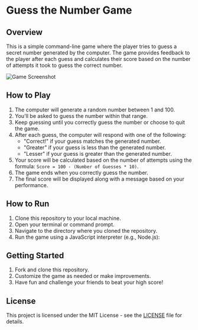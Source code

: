 # Guess the Number Game

## Overview
This is a simple command-line game where the player tries to guess a secret number generated by the computer. The game provides feedback to the player after each guess and calculates their score based on the number of attempts it took to guess the correct number.

![Game Screenshot](screenshot.png)

## How to Play
1. The computer will generate a random number between 1 and 100.
2. You'll be asked to guess the number within that range.
3. Keep guessing until you correctly guess the number or choose to quit the game.
4. After each guess, the computer will respond with one of the following:
   - "Correct!" if your guess matches the generated number.
   - "Greater" if your guess is less than the generated number.
   - "Lesser" if your guess is greater than the generated number.
5. Your score will be calculated based on the number of attempts using the formula: `Score = 100 - (Number of Guesses * 10)`.
6. The game ends when you correctly guess the number.
7. The final score will be displayed along with a message based on your performance.

## How to Run
1. Clone this repository to your local machine.
2. Open your terminal or command prompt.
3. Navigate to the directory where you cloned the repository.
4. Run the game using a JavaScript interpreter (e.g., Node.js):

## Getting Started
1. Fork and clone this repository.
2. Customize the game as needed or make improvements.
3. Have fun and challenge your friends to beat your high score!

## License
This project is licensed under the MIT License - see the [LICENSE](LICENSE) file for details.
